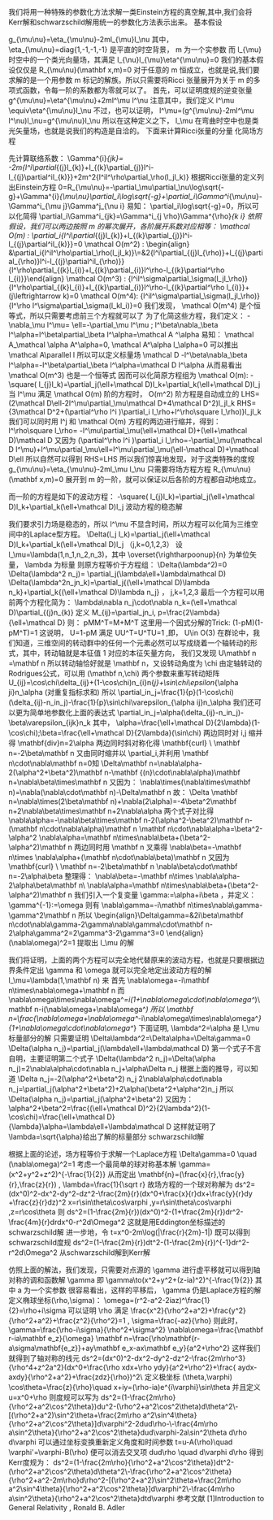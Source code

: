 我们将用一种特殊的参数化方法求解一类Einstein方程的真空解,其中,我们会将Kerr解和schwarzschild解用统一的参数化方法表示出来。
基本假设

g_{\mu\nu}=\eta_{\mu\nu}-2ml_{\mu}l_\nu 
其中， \eta_{\mu\nu}=diag\{1,-1,-1,-1\} 是平直的时空背景， m 为一个实参数
而 l_{\mu} 时空中的一个类光向量场，其满足
l_{\nu}l_{\mu}\eta^{\mu\nu}=0 
我们的基本假设仅仅是
R_{\mu\nu}(\mathbf x,m)=0 对于任意的 m 恒成立，也就是说,我们要求解的是一个用参数 m 标记的解族。所以只需要将Ricci 张量展开为关于 m 的多项式函数，令每一阶的系数都为零就可以了。
首先，可以证明度规的逆变张量 g^{\mu\nu}=\eta^{\mu\nu}+2ml^\mu l^\nu 
注意其中，我们定义 l^\mu \equiv\eta^{\mu\nu}l_\nu 
不过，也可以证明， l^\mu=(g^{\mu\nu}-2ml^\mu l^\nu)l_\nu=g^{\mu\nu}l_\nu 
所以在这种定义之下， l_\mu 在弯曲时空中也是类光矢量场，也就是说我们的构造是自洽的。
下面来计算Ricci张量的分量
化简场方程

先计算联络系数：
\Gamma^{i}_{jk}= -2m\{l^i\partial_{(j}l_{k)}+l_{(k}\partial_{j)}l^i-l_{(j}\partial^il_{k)}\}+2m^2\{l^il^\rho\partial_\rho(l_jl_k)\} 
根据Ricci张量的定义列出Einstein方程
0=R_{\mu\nu}=-\partial_\mu\partial_\nu\log\sqrt{-g}+\Gamma^{i}_{\mu\nu}\partial_i\log\sqrt{-g}+\partial_i\Gamma^i_{\mu\nu}-\Gamma^i_{\mu j}\Gamma^j_{\nu i} 
易知： \partial_i\log\sqrt{-g}=0，所以可以化简得
\partial_i\Gamma^i_{jk}=\Gamma^i_{j \rho}\Gamma^{\rho}_{k i}
依照假设，我们可以两边按照 m 的幂次展开，各阶展开系数对应相等：
\mathcal O(m) :
\partial_i\{l^i\partial_{(j}l_{k)}+l_{(k}\partial_{j)}l^i-l_{(j}\partial^il_{k)}\}=0 
\mathcal O(m^2) :
\begin{align} &\partial_i\{l^il^\rho\partial_\rho(l_jl_k)\}\\=&2\{l^i\partial_{(j}l_{\rho)}+l_{(j}\partial_{\rho)}l^i-l_{(j}\partial^il_{\rho)}\}\{l^\rho\partial_{(k}l_{i)}+l_{(k}\partial_{i)}l^\rho-l_{(k}\partial^\rho l_{i)}\}\end{align} 
\mathcal O(m^3) :
\{l^il^\sigma\partial_\sigma(l_jl_\rho)\}\{l^\rho\partial_{(k}l_{i)}+l_{(k}\partial_{i)}l^\rho-l_{(k}\partial^\rho l_{i)}\}+(j\leftrightarrow k)=0 
\mathcal O(m^4):
\{l^il^\sigma\partial_\sigma(l_jl_\rho)\}\{l^\rho l^\sigma\partial_\sigma(l_kl_i)\}=0 
我们发现， \mathcal O(m^4) 是个恒等式，所以只需要考虑前三个方程就可以了
为了化简这些方程，我们定义：
-\nabla_\mu l^\mu= \ell=-\partial_\mu l^\mu ; 
l^\beta\nabla_\beta l^\alpha=l^\beta\partial_\beta l^\alpha=\mathcal A ^\alpha 
易知： \mathcal A_\mathcal \alpha A^\alpha=0, \mathcal A^\alpha l_\alpha=0
可以推出 \mathcal A\parallel l 
所以可以定义标量场 \mathcal D 
-l^\beta\nabla_\beta l^\alpha=-l^\beta\partial_\beta l^\alpha=\mathcal D l^\alpha 
从而易看出 \mathcal O(m^3) 也是一个恒等式
因而可以化简原方程组为
\mathcal O(m): 
-\square( l_{j}l_k)=\partial_j(\ell+\mathcal D)l_k+\partial_k(\ell+\mathcal D)l_j 
当 l^\mu 满足 \mathcal O(m) 阶的方程时， O(m^2) 阶方程是自动成立的
LHS=(2\mathcal D\ell-2l^\mu\partial_\mu\mathcal D+4\mathcal D^2)l_jl_k 
RHS=\{3\mathcal D^2+(\partial^\rho l^i )\partial_i l_\rho+l^\rho\square l_\rho)\}l_jl_k 
我们可以同时用 l^j 和 \mathcal O(m) 方程的两边进行缩并，得到：
l^\rho\square l_\rho= -l^\mu\partial_\mu(\ell+\mathcal D)+(\ell+\mathcal D)\mathcal D 
又因为
(\partial^\rho l^i )\partial_i l_\rho=-\partial_\mu(\mathcal D l^\mu)+l^\mu\partial_\mu\ell=l^\mu\partial_\mu(\ell-\mathcal D)+\mathcal D\ell 
所以自然可以得到
RHS=LHS 
所以我们惊喜地发现，对于这类特殊的度规
 g_{\mu\nu}=\eta_{\mu\nu}-2ml_\mu l_\nu 
只需要将场方程方程 R_{\mu\nu}(\mathbf x,m)=0 展开到 m 的一阶，就可以保证以后各阶的方程都自动地成立。 

而一阶的方程是如下的波动方程：
-\square( l_{j}l_k)=\partial_j(\ell+\mathcal D)l_k+\partial_k(\ell+\mathcal D)l_j
波动方程的稳态解

我们要求引力场是稳态的，所以 l^\mu 不显含时间，所以方程可以化简为三维空间中的Laplace型方程。
\Delta(l_j l_k)=\partial_j(\ell+\mathcal D)l_k+\partial_k(\ell+\mathcal D)l_j （j,k=0,1,2,3） 
设 l_\mu=\lambda(1,n_1,n_2,n_3)，其中 \overset{\rightharpoonup}{n} 为单位矢量， \lambda 为标量
则原方程等价于方程组：
\Delta(\lambda^2)=0 
\Delta(\lambda^2 n_j)= \partial_j(\lambda\ell+\lambda\mathcal D) 
\Delta(\lambda^2n_jn_k)=\partial_j\{(\ell+\mathcal D)\lambda n_k\}+\partial_k\{(\ell+\mathcal D)\lambda n_j\} ， j,k=1,2,3 
最后一个方程可以用前两个方程化简为：
\lambda\nabla n_j\cdot\nabla n_k=(\ell+\mathcal D)\partial_{(j}n_{k)} 
定义 M_{ij}=\partial_jn_i, p=\frac{2\lambda}{\ell+\mathcal D} 则：
 pMM^T=M+M^T 
这里用一个因式分解的Trick:
(1-pM)(1-pM^T)=1 
这说明， U=1-pM 满足 UU^T=U^TU=1 ,即， U\in O(3) 
在群论中，我们知道，三维空间的转动群中的任何一个元素必然可以写成绕着一个轴转动的形式，其中，转动轴就是本征值 1 对应的本征矢量方向，
我们又发现
U\mathbf n =\mathbf n 
所以转动轴恰好就是 \mathbf n，又设转动角度为 \chi 
由定轴转动的Rodrigues公式，可以用 (\mathbf n,\chi) 两个参数来重写转动矩阵
U_{ij}=\cos\chi\delta_{ij}+(1-\cos\chi)n_{i}n{_j}+\sin\chi\epsilon_{\alpha ji}n_\alpha (对重复指标求和)
所以
\partial_in_j=\frac{1}{p}(1-\cos\chi)(\delta_{ij}-n_in_j)-\frac{1}{p}\sin\chi\varepsilon_{\alpha ij}n_\alpha 
我们还可以更为简单地参数化上面的表达式
\partial_in_j=\alpha(\delta_{ij}-n_in_j)-\beta\varepsilon_{ijk}n_k 
其中， \alpha=\frac{\ell+\mathcal D}{2\lambda}(1-\cos\chi);\beta=\frac{\ell+\mathcal D}{2\lambda}(\sin\chi) 
两边同时对 i,j 缩并得
\mathbf{div}n=2\alpha 
两边同时斜对称化得
\mathbf{curl} \ \mathbf n=-2\beta\mathbf n 
又由同时缩并以 \partial_i,并利用  \mathbf n\cdot\nabla\mathbf n=0知
\Delta\mathbf n=\nabla\alpha-2(\alpha^2+\beta^2)\mathbf n-\mathbf {(n}\cdot\nabla\alpha)\mathbf n+\nabla\beta\times\mathbf n 
又因为： \nabla\times(\nabla\times\mathbf n)=\nabla(\nabla\cdot\mathbf n)-\Delta\mathbf n 故：
\Delta \mathbf n=\nabla\times(2\beta\mathbf n)+\nabla(2\alpha)=-4\beta^2\mathbf n+2\nabla\beta\times\mathbf n+2\nabla\alpha 
两个式子对比得
\nabla\alpha=-\nabla\beta\times\mathbf n-2(\alpha^2-\beta^2)\mathbf n-(\mathbf n\cdot\nabla\alpha)\mathbf n
\mathbf n\cdot\nabla\alpha=\beta^2-\alpha^2
\nabla\alpha=\mathbf n\times\nabla\beta+(\beta^2-\alpha^2)\mathbf n 
两边同时用 \mathbf n 叉乘得
\nabla\beta=-\mathbf n\times \nabla\alpha+(\mathbf n\cdot\nabla\beta)\mathbf n 
又因为
\mathbf{curl} \ \mathbf n=-2\beta\mathbf n
\nabla\beta\cdot\mathbf n=-2\alpha\beta 
整理得：
\nabla\beta=-\mathbf n\times \nabla\alpha-2\alpha\beta\mathbf n\\ \nabla\alpha=\mathbf n\times\nabla\beta+(\beta^2-\alpha^2)\mathbf n 
我们引入一个复变量
\gamma:=\alpha+i\beta ，并定义： \gamma^{-1}:=\omega 
则有
\nabla\gamma=-i\mathbf n\times\nabla\gamma-\gamma^2\mathbf n 
所以
\begin{align}\Delta\gamma=&2i\beta\mathbf n\cdot\nabla\gamma-2\gamma\nabla\gamma\cdot\mathbf n-2\alpha\gamma^2=2\gamma^3-2\gamma^3=0 \end{align} 
(\nabla\omega)^2=1 
提取出 l_\mu 的解

我们将证明，上面的两个方程可以完全地代替原来的波动方程，也就是只要根据边界条件定出 \gamma 和 \omega 
就可以完全地定出波动方程的解 l_\mu=\lambda(1,\mathbf n) 来
首先
\nabla\omega=-i\mathbf n\times\nabla\omega+\mathbf n 
而
\nabla\omega\times\nabla\omega^*=i(1+\nabla\omega\cdot\nabla\omega^*)\mathbf n-i(\nabla\omega+\nabla\omega^*) 
所以
\mathbf n=\frac{\nabla\omega+\nabla\omega^*-i\nabla\omega\times\nabla\omega^*}{1+\nabla\omega\cdot\nabla\omega^*} 
下面证明, \lambda^2=\alpha 是 l_\mu标量部分的解
只需要证明
\Delta\lambda^2=\Delta\alpha=\Delta\gamma=0
\Delta(\alpha n_j)=\partial_j(\lambda\ell+\lambda\mathcal D)
 第一个式子不言自明，主要证明第二个式子
\Delta(\lambda^2 n_j)=\Delta(\alpha n_j)=2\nabla\alpha\cdot\nabla n_j+\alpha\Delta n_j 
根据上面的推导，可以知道
\Delta n_j=-2(\alpha^2+\beta^2) n_j 
2\nabla\alpha\cdot\nabla n_j=\partial_j(\alpha^2+\beta^2)+2\alpha(\beta^2+\alpha^2)n_j
所以
\Delta(\alpha n_j)=\partial_j(\alpha^2+\beta^2) 
又因为： \alpha^2+\beta^2=\frac{(\ell+\mathcal D)^2}{2\lambda^2}(1-\cos\chi)=\frac{\ell+\mathcal D}{\lambda}\alpha=\lambda\ell+\lambda\mathcal D
这样就证明了 \lambda=\sqrt{\alpha}给出了解的标量部分
schwarzschild解


根据上面的论述，场方程等价于求解一个Laplace方程
\Delta\gamma=0 \quad (\nabla\omega)^2=1 
考虑一个最简单的球对称基本解
\gamma=(x^2+y^2+z^2)^{-\frac{1}{2}} 
从而定出
\mathbf{n}=(\frac{x}{r},\frac{y}{r},\frac{z}{r}) , \lambda=\frac{1}{\sqrt r} 
故场方程的一个球对称解为
ds^2=(dx^0)^2-dx^2-dy^2-dz^2-\frac{2m}{r}(dx^0+\frac{x}{r}dx+\frac{y}{r}dy +\frac{z}{r}dz)^2 
 x=r\sin\theta\cos\varphi ,y=r\sin\theta\cos\varphi ,z=r\cos\theta 
则
ds^2=(1-\frac{2m}{r})(dx^0)^2-(1+\frac{2m}{r})dr^2-\frac{4m}{r}drdx^0-r^2d\Omega^2 
这就是用Eddington坐标描述的schwarzschild解
进一步地，令
t=x^0-2m\log(|\frac{r}{2m}-1|) 既可以得到schwarzschild度规
ds^2=(1-\frac{2m}{r})dt^2-(1-\frac{2m}{r})^{-1}dr^2-r^2d\Omega^2 
从schwarzschild解到Kerr解

仿照上面的解法，我们发现，只需要对点源的 \gamma 进行虚平移就可以得到轴对称的调和函数解 \gamma 
即
\gamma\to(x^2+y^2+(z-ia)^2)^{-\frac{1}{2}}
其中 a 为一个实参数
很容易看出，这样的平移后， \gamma 仍是Laplace方程的解
定义椭球坐标(\rho,\sigma)： 
\omega=(r^2-a^2-2iaz)^\frac{1}{2}=\rho+i\sigma 
可以证明 \rho 满足
\frac{x^2}{\rho^2+a^2}+\frac{y^2}{\rho^2+a^2}+\frac{z^2}{\rho^2}=1 , \sigma=\frac{-az}{\rho} 
则此时，
\gamma=\frac{\rho-i\sigma}{\rho^2+\sigma^2} 
\nabla\omega=\frac{\mathbf r-ia\mathbf e_z}{\omega} 
\mathbf n=\frac{\rho\mathbf{r-a\sigma\mathbf{e_z}}+ay\mathbf e_x-ax\mathbf e_y}{a^2+\rho^2} 
这样我们就得到了轴对称的线元
ds^2=(dx^0)^2-dx^2-dy^2-dz^2-\frac{2m\rho^3}{\rho^4+z^2a^2}(dx^0+\frac{\rho xdx+\rho ydy}{a^2+\rho^2}+\frac{ aydx-axdy}{\rho^2+a^2}+\frac{zdz}{\rho})^2\\ 定义极坐标 (\theta,\varphi) 
\cos\theta=\frac{z}{\rho}\quad x+iy=(\rho-ia)e^{i\varphi}\sin\theta 
并且定义 u=x^0+\rho 
则度规可以写为
ds^2=(1-\frac{2m\rho}{\rho^2+a^2\cos^2\theta})du^2-(\rho^2+a^2\cos^2\theta)d\theta^2\\-[(\rho^2+a^2)\sin^2\theta+\frac{2m\rho a^2\sin^4\theta}{\rho^2+a^2\cos^2\theta}]d\varphi^2-2dud\rho-\\-\frac{4m\rho a\sin^2\theta}{\rho^2+a^2\cos^2\theta}dud\varphi-2a\sin^2\theta d\rho d\varphi 
可以通过坐标变换重新定义角度和时间参数
t=u-A(\rho)\quad \varphi'=\varphi-B(\rho) 
便可以消去交叉项 dud\rho \quad d\varphi d\rho 
得到Kerr度规为：
ds^2=(1-\frac{2m\rho}{\rho^2+a^2\cos^2\theta})dt^2-(\rho^2+a^2\cos^2\theta)d\theta^2\\-\frac{\rho^2+a^2\cos^2\theta}{\rho^2+a^2-2m\rho}d\rho^2-[(\rho^2+a^2)\sin^2\theta+\frac{2m\rho a^2\sin^4\theta}{\rho^2+a^2\cos^2\theta}]d\varphi^2\\-\frac{4m\rho a\sin^2\theta}{\rho^2+a^2\cos^2\theta}dtd\varphi 
参考文献
[1]Introduction to General Relativity ,  Ronald B. Adler 


















